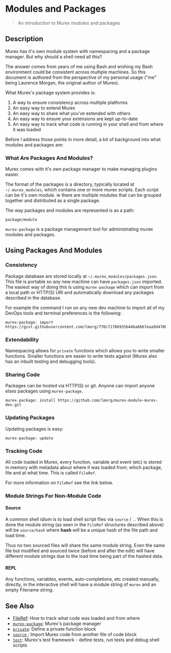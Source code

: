 # Modules and Packages

> An introduction to Murex modules and packages

## Description

Murex has it's own module system with namespacing and a package manager. But
why should a shell need all this?

The answer comes from years of me using Bash and wishing my Bash environment
could be consistent across multiple machines. So this document is authored from
the perspective of my personal usage ("me" being Laurence Morgan, the original
author of Murex).

What Murex's package system provides is:

1. A way to ensure consistency across multiple platforms
2. An easy way to extend Murex
3. An easy way to share what you've extended with others
4. An easy way to ensure your extensions are kept up-to-date
5. An easy way to track what code is running in your shell and from where it
   was loaded

Before I address those points in more detail, a bit of background into what
modules and packages are:

### What Are Packages And Modules?

Murex comes with it's own package manager to make managing plugins easier.

The format of the packages is a directory, typically located at `~/.murex_modules`,
which contains one or more murex scripts. Each script can be it's own module.
ie there are multiple modules that can be grouped together and distributed as a
single package.

The way packages and modules are represented is as a path:
    
```
package/module
```
    
`murex-package` is a package management tool for administrating murex modules
and packages.

## Using Packages And Modules

### Consistency

Package database are stored locally at `~/.murex_modules/packages.json`. This
file is portable so any new machine can have `packages.json` imported. The
easiest way of doing this is using `murex-package` which can import from a
local path or HTTP(S) URI and automatically download any packages described in
the database.

For example the command I run on any new dev machine to import all of my DevOps
tools and terminal preferences is the following:

```
murex-package: import https://gist.githubusercontent.com/lmorg/770c71786935b44ba6667eaa9d470888/raw/fb7b79d592672d90ecb733944e144d722f77fdee/packages.json
```

### Extendability

Namespacing allows for `private` functions which allows you to write smaller
functions. Smaller functions are easier to write tests against (Murex also
has an inbuilt testing and debugging tools).

### Sharing Code

Packages can be hosted via HTTP(S) or git. Anyone can import anyone elses
packages using `murex-package`. 

```
murex-package: install https://github.com/lmorg/murex-module-murex-dev.git
```

### Updating Packages

Updating packages is easy:

```
murex-package: update
```

### Tracking Code

All code loaded in Murex, every function, variable and event (etc) is stored
in memory with metadata about where it was loaded from; which package, file and
at what time. This is called `FileRef`.

For more information on `FileRef` see the link below.

### Module Strings For Non-Module Code

#### Source

A common shell idiom is to load shell script files via `source` / `.`. When
this is done the module string (as seen in the `FileRef` structures described
above) will be `source/hash` where **hash** will be a unique hash of the file
path and load time.

Thus no two sourced files will share the same module string. Even the same file
but modified and sourced twice (before and after the edit) will have different
module strings due to the load time being part of the hashed data.

#### REPL

Any functions, variables, events, auto-completions, etc created manually,
directly, in the interactive shell will have a module string of `murex` and an
empty Filename string.

## See Also

* [FileRef](../user-guide/fileref.md):
  How to track what code was loaded and from where
* [`murex-package`](../commands/murex-package.md):
  Murex's package manager
* [`private`](../commands/private.md):
  Define a private function block
* [`source` ](../commands/source.md):
  Import Murex code from another file of code block
* [`test`](../commands/test.md):
  Murex's test framework - define tests, run tests and debug shell scripts